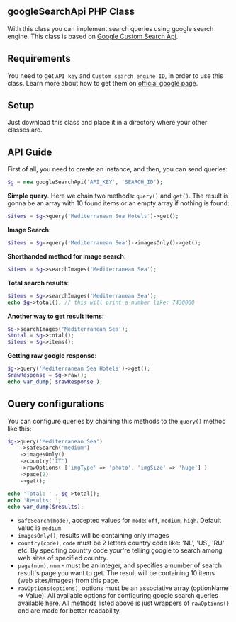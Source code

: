 ## googleSearchApi PHP Class

With this class you can implement search queries using google search engine. This class is based on [Google Custom Search Api](https://developers.google.com/custom-search/).

## Requirements

You need to get `API key` and `Custom search engine ID`, in order to use this class. Learn more about how to get them on [official google page](https://developers.google.com/custom-search/).

## Setup

Just download this class and place it in a directory where your other classes are.

## API Guide

First of all, you need to create an instance, and then, you can send queries:
```php
$g = new googleSearchApi('API_KEY', 'SEARCH_ID');
```

**Simple query**. Here we chain two methods: `query()` and `get()`. The result is gonna be an array with 10 found items or an empty array if nothing is found:
```php
$items = $g->query('Mediterranean Sea Hotels')->get();
```

**Image Search**:
```php
$items = $g->query('Mediterranean Sea')->imagesOnly()->get();
```

**Shorthanded method for image search**:
```php
$items = $g->searchImages('Mediterranean Sea');
```

**Total search results**:
```php
$items = $g->searchImages('Mediterranean Sea');
echo $g->total(); // this will print a number like: 7430000
```

**Another way to get result items**:
```php
$g->searchImages('Mediterranean Sea');
$total = $g->total();
$items = $g->items();
```

**Getting raw google response**:
```php
$g->query('Mediterranean Sea Hotels')->get();
$rawResponse = $g->raw();
echo var_dump( $rawResponse );
```

## Query configurations

You can configure queries by chaining this methods to the `query()` method like this:

```php
$g->query('Mediterranean Sea')
    ->safeSearch('medium')
    ->imagesOnly()
    ->country('IT')
    ->rawOptions( ['imgType' => 'photo', 'imgSize' => 'huge'] )
    ->page(2)
    ->get();

echo 'Total: ' . $g->total();
echo 'Results: ';
echo var_dump($results);
```

- `safeSearch(mode)`, accepted values for `mode`: `off`, `medium`, `high`. Default value is `medium`
- `imagesOnly()`, results will be containing only images
- `country(code)`, `code` must be 2 letters country code like: 'NL', 'US', 'RU' etc. By specifing country code your're telling google to search among web sites of specified country.
- `page(num)`, `num` - must be an integer, and specifies a number of search result's page you want to get. The result will be containing 10 items (web sites/images) from this page.
- `rawOptions(options)`, options must be an associative array (optionName => Value). All available options for configuring google search queries available [here](https://developers.google.com/custom-search/json-api/v1/reference/cse/list). All methods listed above is just wrappers of `rawOptions()` and are made for better readability.
